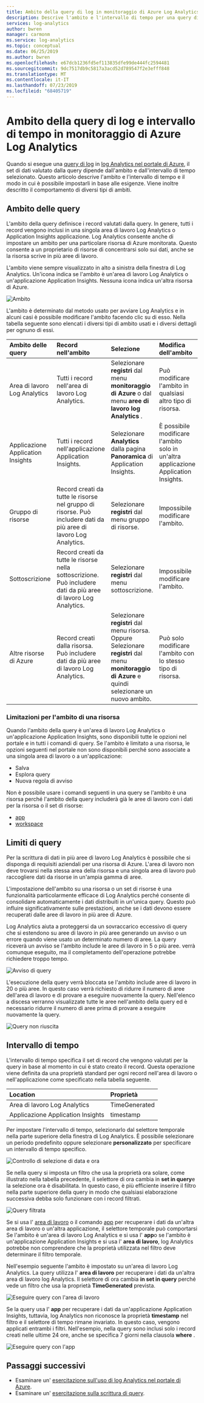 ```yaml
---
title: Ambito della query di log in monitoraggio di Azure Log Analytics | Microsoft Docs
description: Descrive l'ambito e l'intervallo di tempo per una query di log in monitoraggio di Azure Log Analytics.
services: log-analytics
author: bwren
manager: carmonm
ms.service: log-analytics
ms.topic: conceptual
ms.date: 06/25/2019
ms.author: bwren
ms.openlocfilehash: e67dcb1236fd5ef113835dfe99de444fc2594481
ms.sourcegitcommit: 9dc7517db9c5817a3acd52d789547f2e3efff848
ms.translationtype: MT
ms.contentlocale: it-IT
ms.lasthandoff: 07/23/2019
ms.locfileid: "68405719"
---
```

# <a name="log-query-scope-and-time-range-in-azure-monitor-log-analytics"></a>Ambito della query di log e intervallo di tempo in monitoraggio di Azure Log Analytics
Quando si esegue una [query di log](log-query-overview.md) in [log Analytics nel portale di Azure](get-started-portal.md), il set di dati valutato dalla query dipende dall'ambito e dall'intervallo di tempo selezionato. Questo articolo descrive l'ambito e l'intervallo di tempo e il modo in cui è possibile impostarli in base alle esigenze. Viene inoltre descritto il comportamento di diversi tipi di ambiti.


## <a name="query-scope"></a>Ambito delle query
L'ambito della query definisce i record valutati dalla query. In genere, tutti i record vengono inclusi in una singola area di lavoro Log Analytics o Application Insights applicazione. Log Analytics consente anche di impostare un ambito per una particolare risorsa di Azure monitorata. Questo consente a un proprietario di risorse di concentrarsi solo sui dati, anche se la risorsa scrive in più aree di lavoro.

L'ambito viene sempre visualizzato in alto a sinistra della finestra di Log Analytics. Un'icona indica se l'ambito è un'area di lavoro Log Analytics o un'applicazione Application Insights. Nessuna icona indica un'altra risorsa di Azure.

![Ambito](media/scope/scope.png)

L'ambito è determinato dal metodo usato per avviare Log Analytics e in alcuni casi è possibile modificare l'ambito facendo clic su di esso. Nella tabella seguente sono elencati i diversi tipi di ambito usati e i diversi dettagli per ognuno di essi.

| Ambito delle query | Record nell'ambito | Selezione | Modifica dell'ambito |
|:---|:---|:---|:---|
| Area di lavoro Log Analytics | Tutti i record nell'area di lavoro Log Analytics. | Selezionare **registri** dal menu **monitoraggio di Azure** o dal menu **aree di lavoro log Analytics** .  | Può modificare l'ambito in qualsiasi altro tipo di risorsa. |
| Applicazione Application Insights | Tutti i record nell'applicazione Application Insights. | Selezionare **Analytics** dalla pagina **Panoramica** di Application Insights. | È possibile modificare l'ambito solo in un'altra applicazione Application Insights. |
| Gruppo di risorse | Record creati da tutte le risorse nel gruppo di risorse. Può includere dati da più aree di lavoro Log Analytics. | Selezionare **registri** dal menu gruppo di risorse. | Impossibile modificare l'ambito.|
| Sottoscrizione | Record creati da tutte le risorse nella sottoscrizione. Può includere dati da più aree di lavoro Log Analytics. | Selezionare **registri** dal menu sottoscrizione.   | Impossibile modificare l'ambito. |
| Altre risorse di Azure | Record creati dalla risorsa. Può includere dati da più aree di lavoro Log Analytics.  | Selezionare **registri** dal menu risorsa.<br>Oppure<br>Selezionare **registri** dal menu **monitoraggio di Azure** e quindi selezionare un nuovo ambito. | Può solo modificare l'ambito con lo stesso tipo di risorsa. |

### <a name="limitations-when-scoped-to-a-resource"></a>Limitazioni per l'ambito di una risorsa

Quando l'ambito della query è un'area di lavoro Log Analytics o un'applicazione Application Insights, sono disponibili tutte le opzioni nel portale e in tutti i comandi di query. Se l'ambito è limitato a una risorsa, le opzioni seguenti nel portale non sono disponibili perché sono associate a una singola area di lavoro o a un'applicazione:

- Salva
- Esplora query
- Nuova regola di avviso

Non è possibile usare i comandi seguenti in una query se l'ambito è una risorsa perché l'ambito della query includerà già le aree di lavoro con i dati per la risorsa o il set di risorse:

- [app](app-expression.md)
- [workspace](workspace-expression.md)
 

## <a name="query-limits"></a>Limiti di query
Per la scrittura di dati in più aree di lavoro Log Analytics è possibile che si disponga di requisiti aziendali per una risorsa di Azure. L'area di lavoro non deve trovarsi nella stessa area della risorsa e una singola area di lavoro può raccogliere dati da risorse in un'ampia gamma di aree.  

L'impostazione dell'ambito su una risorsa o un set di risorse è una funzionalità particolarmente efficace di Log Analytics perché consente di consolidare automaticamente i dati distribuiti in un'unica query. Questo può influire significativamente sulle prestazioni, anche se i dati devono essere recuperati dalle aree di lavoro in più aree di Azure.

Log Analytics aiuta a proteggersi da un sovraccarico eccessivo di query che si estendono su aree di lavoro in più aree generando un avviso o un errore quando viene usato un determinato numero di aree. La query riceverà un avviso se l'ambito include le aree di lavoro in 5 o più aree. verrà comunque eseguito, ma il completamento dell'operazione potrebbe richiedere troppo tempo.

![Avviso di query](media/scope/query-warning.png)

L'esecuzione della query verrà bloccata se l'ambito include aree di lavoro in 20 o più aree. In questo caso verrà richiesto di ridurre il numero di aree dell'area di lavoro e di provare a eseguire nuovamente la query. Nell'elenco a discesa verranno visualizzate tutte le aree nell'ambito della query ed è necessario ridurre il numero di aree prima di provare a eseguire nuovamente la query.

![Query non riuscita](media/scope/query-failed.png)


## <a name="time-range"></a>Intervallo di tempo
L'intervallo di tempo specifica il set di record che vengono valutati per la query in base al momento in cui è stato creato il record. Questa operazione viene definita da una proprietà standard per ogni record nell'area di lavoro o nell'applicazione come specificato nella tabella seguente.

| Location | Proprietà |
|:---|:---|
| Area di lavoro Log Analytics          | TimeGenerated |
| Applicazione Application Insights | timestamp     |

Per impostare l'intervallo di tempo, selezionarlo dal selettore temporale nella parte superiore della finestra di Log Analytics.  È possibile selezionare un periodo predefinito oppure selezionare **personalizzato** per specificare un intervallo di tempo specifico.

![Controllo di selezione di data e ora](media/scope/time-picker.png)

Se nella query si imposta un filtro che usa la proprietà ora solare, come illustrato nella tabella precedente, il selettore di ora cambia in **set in query**e la selezione ora è disabilitata. In questo caso, è più efficiente inserire il filtro nella parte superiore della query in modo che qualsiasi elaborazione successiva debba solo funzionare con i record filtrati.

![Query filtrata](media/scope/query-filtered.png)

Se si usa l' [area di lavoro](workspace-expression.md) o il comando [app](app-expression.md) per recuperare i dati da un'altra area di lavoro o un'altra applicazione, il selettore temporale può comportarsi Se l'ambito è un'area di lavoro Log Analytics e si usa l' **app**o se l'ambito è un'applicazione Application Insights e si usa l' **area di lavoro**, log Analytics potrebbe non comprendere che la proprietà utilizzata nel filtro deve determinare il filtro temporale.

Nell'esempio seguente l'ambito è impostato su un'area di lavoro Log Analytics.  La query utilizza l' **area di lavoro** per recuperare i dati da un'altra area di lavoro log Analytics. Il selettore di ora cambia **in set in query** perché vede un filtro che usa la proprietà **TimeGenerated** prevista.

![Eseguire query con l'area di lavoro](media/scope/query-workspace.png)

Se la query usa l' **app** per recuperare i dati da un'applicazione Application Insights, tuttavia, log Analytics non riconosce la proprietà **timestamp** nel filtro e il selettore di tempo rimane invariato. In questo caso, vengono applicati entrambi i filtri. Nell'esempio, nella query sono inclusi solo i record creati nelle ultime 24 ore, anche se specifica 7 giorni nella clausola **where** .

![Eseguire query con l'app](media/scope/query-app.png)

## <a name="next-steps"></a>Passaggi successivi

- Esaminare un' [esercitazione sull'uso di log Analytics nel portale di Azure](get-started-portal.md).
- Esaminare un' [esercitazione sulla scrittura di query](get-started-queries.md).